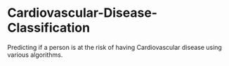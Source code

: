 # Cardiovascular-Disease-Classification
Predicting if a person is at the risk of having Cardiovascular disease using various algorithms.
